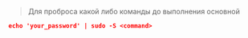 > Для проброса какой либо команды до выполнения основной
```json
echo 'your_password' | sudo -S <command>
```